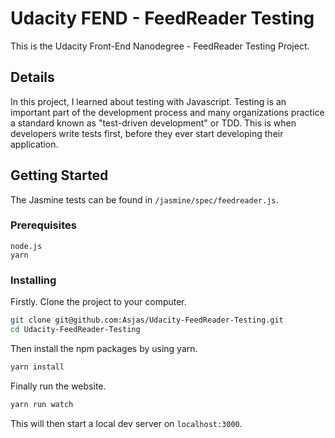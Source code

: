 # Udacity FEND - FeedReader Testing

This is the Udacity Front-End Nanodegree - FeedReader Testing Project.

## Details

In this project, I learned about testing with Javascript. Testing is an important part of the development process and many organizations practice a standard known as "test-driven development" or TDD. This is when developers write tests first, before they ever start developing their application.

## Getting Started

The Jasmine tests can be found in `/jasmine/spec/feedreader.js`.

### Prerequisites

```
node.js
yarn
```

### Installing

Firstly. Clone the project to your computer.
```sh
git clone git@github.com:Asjas/Udacity-FeedReader-Testing.git
cd Udacity-FeedReader-Testing
```

Then install the npm packages by using yarn.

```sh
yarn install
```

Finally run the website.

```sh
yarn run watch
```

This will then start a local dev server on `localhost:3000`.
